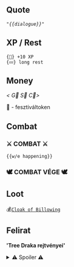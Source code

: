 ## Quote

*`"{{dialogue}}"`*

## XP / Rest

~~~
{🌟} +10 XP
{💤} long rest
~~~

## Money

 *< G🥇 S🥈 C🥉>*

 🎫 - fesztiváltoken

## Combat

### ⚔ COMBAT ⚔
 
`{{w/e happening}}`

### 🕊 COMBAT VÉGE 🕊

## Loot

💰[`Cloak of Billowing`](https://forgottenrealms.fandom.com/wiki/Cloak_of_billowing)

## Felirat

**'Tree Draka rejtvényei'**


<details>
  <summary>⚠ Spoiler ⚠</summary>
  {{spoileres szöveg}}
</details>
